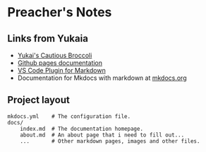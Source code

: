 # Preacher's Notes

## Links from Yukaia

* [Yukai's Cautious Broccoli](https://yukaia.github.io/cautious-broccoli/)
* [Github pages documentation](https://pages.github.com/)
* [VS Code Plugin for Markdown](https://marketplace.visualstudio.com/items?itemName=yzhang.markdown-all-in-one)
* Documentation for Mkdocs with markdown at [mkdocs.org](https://www.mkdocs.org/)

## Project layout

    mkdocs.yml    # The configuration file.
    docs/
        index.md  # The documentation homepage.
        about.md  # An about page that i need to fill out...
        ...       # Other markdown pages, images and other files.
